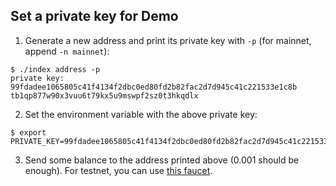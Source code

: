 ## Set a private key for Demo
1. Generate a new address and print its private key with `-p` (for mainnet, append `-n mainnet`):
```
$ ./index address -p
private key: 99fdadee1065805c41f4134f2dbc0ed80fd2b82fac2d7d945c41c221533e1c8b
tb1qp877w90x3vuu6t79kx5u9mswpf2sz0t3hkqdlx
```
2. Set the environment variable with the above private key:
```
$ export PRIVATE_KEY=99fdadee1065805c41f4134f2dbc0ed80fd2b82fac2d7d945c41c221533e1c8b
```
3. Send some balance to the address printed above (0.001 should be enough).
For testnet, you can use [this faucet](https://testnet-faucet.mempool.co/).